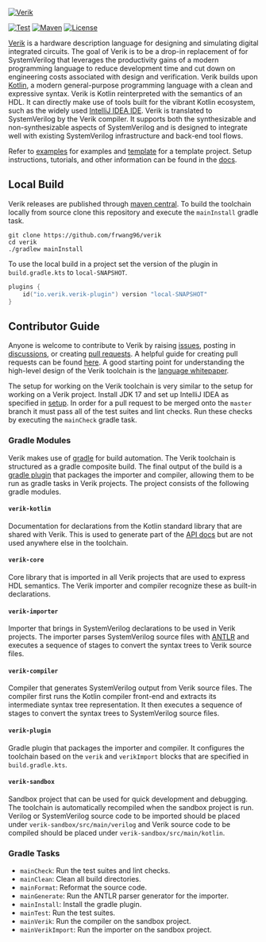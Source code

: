 [![Verik](https://verik.io/img/logo-banner.svg)](https://verik.io)

[![Test](https://github.com/frwang96/verik/actions/workflows/Sanity.yml/badge.svg)](
https://github.com/frwang96/verik)
[![Maven](https://img.shields.io/maven-central/v/io.verik/verik-core)](
https://search.maven.org/search?q=io.verik)
[![License](https://img.shields.io/badge/License-Apache%202.0-blue.svg)](
https://opensource.org/licenses/Apache-2.0)


[Verik](https://verik.io) is a hardware description language for designing and simulating digital integrated circuits.
The goal of Verik is to be a drop-in replacement of for SystemVerilog that leverages the productivity gains of a modern
programming language to reduce development time and cut down on engineering costs associated with design and
verification.
Verik builds upon [Kotlin](https://kotlinlang.org), a modern general-purpose programming language with a clean and
expressive syntax.
Verik is Kotlin reinterpreted with the semantics of an HDL.
It can directly make use of tools built for the vibrant Kotlin ecosystem, such as the widely used
[IntelliJ IDEA IDE](https://www.jetbrains.com/idea/).
Verik is translated to SystemVerilog by the Verik compiler.
It supports both the synthesizable and non-synthesizable aspects of SystemVerilog and is designed to integrate well with
existing SystemVerilog infrastructure and back-end tool flows.

Refer to [examples](https://github.com/frwang96/verik-examples) for examples and
[template](https://github.com/frwang96/verik-template) for a template project.
Setup instructions, tutorials, and other information can be found in the [docs](https://verik.io/docs/overview).

## Local Build

Verik releases are published through [maven central](https://search.maven.org/search?q=io.verik).
To build the toolchain locally from source clone this repository and execute the `mainInstall` gradle task.

```
git clone https://github.com/frwang96/verik
cd verik
./gradlew mainInstall
```

To use the local build in a project set the version of the plugin in `build.gradle.kts` to `local-SNAPSHOT`.

```kotlin
plugins {
    id("io.verik.verik-plugin") version "local-SNAPSHOT"
}
```

## Contributor Guide

Anyone is welcome to contribute to Verik by raising [issues](https://github.com/frwang96/verik/issues), posting in
[discussions](https://github.com/frwang96/verik/discussions), or creating
[pull requests](https://github.com/frwang96/verik/pulls).
A helpful guide for creating pull requests can be found
[here](https://www.freecodecamp.org/news/how-to-make-your-first-pull-request-on-github-3/).
A good starting point for understanding the high-level design of the Verik toolchain is the
[language whitepaper](https://verik.io/pdf/whitepaper.pdf).

The setup for working on the Verik toolchain is very similar to the setup for working on a Verik project.
Install JDK 17 and set up IntelliJ IDEA as specified in [setup](https://verik.io/docs/setup).
In order for a pull request to be merged onto the `master` branch it must pass all of the test suites and lint checks.
Run these checks by executing the `mainCheck` gradle task.

### Gradle Modules

Verik makes use of [gradle](https://gradle.org) for build automation.
The Verik toolchain is structured as a gradle composite build.
The final output of the build is a [gradle plugin](https://plugins.gradle.org/plugin/io.verik.verik-plugin) that
packages the importer and compiler, allowing them to be run as gradle tasks in Verik projects.
The project consists of the following gradle modules.

#### `verik-kotlin`
Documentation for declarations from the Kotlin standard library that are shared with Verik.
This is used to generate part of the [API docs](https://verik.io/api/-verik/io.verik.kotlin/index.html) but are not used
anywhere else in the toolchain.

#### `verik-core`
Core library that is imported in all Verik projects that are used to express HDL semantics.
The Verik importer and compiler recognize these as built-in declarations.

#### `verik-importer`
Importer that brings in SystemVerilog declarations to be used in Verik projects. 
The importer parses SystemVerilog source files with [ANTLR](https://www.antlr.org) and executes a sequence of stages
to convert the syntax trees to Verik source files.

#### `verik-compiler`
Compiler that generates SystemVerilog output from Verik source files.
The compiler first runs the Kotlin compiler front-end and extracts its intermediate syntax tree representation.
It then executes a sequence of stages to convert the syntax trees to SystemVerilog source files.

#### `verik-plugin`
Gradle plugin that packages the importer and compiler.
It configures the toolchain based on the `verik` and `verikImport` blocks that are specified in `build.gradle.kts`.

#### `verik-sandbox`
Sandbox project that can be used for quick development and debugging.
The toolchain is automatically recompiled when the sandbox project is run.
Verilog or SystemVerilog source code to be imported should be placed under `verik-sandbox/src/main/verilog` and Verik
source code to be compiled should be placed under `verik-sandbox/src/main/kotlin`.

### Gradle Tasks

- `mainCheck`: Run the test suites and lint checks.
- `mainClean`: Clean all build directories.
- `mainFormat`: Reformat the source code.
- `mainGenerate`: Run the ANTLR parser generator for the importer.
- `mainInstall`: Install the gradle plugin.
- `mainTest`: Run the test suites.
- `mainVerik`: Run the compiler on the sandbox project.
- `mainVerikImport`: Run the importer on the sandbox project.
